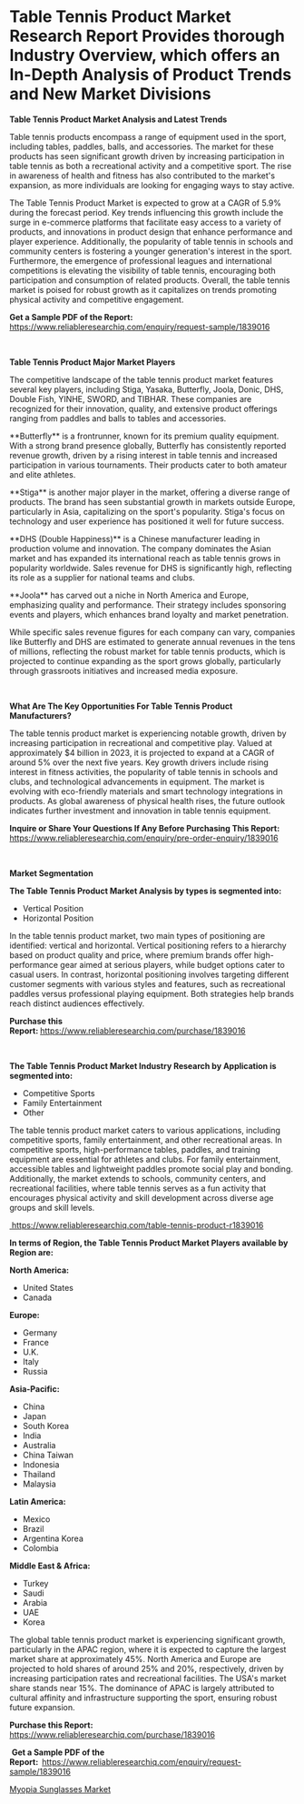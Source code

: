 <p><h1>Table Tennis Product Market Research Report Provides thorough Industry Overview, which offers an In-Depth Analysis of Product Trends and New Market Divisions</h1></p><p><strong>Table Tennis Product Market Analysis and Latest Trends</strong></p>
<p><p>Table tennis products encompass a range of equipment used in the sport, including tables, paddles, balls, and accessories. The market for these products has seen significant growth driven by increasing participation in table tennis as both a recreational activity and a competitive sport. The rise in awareness of health and fitness has also contributed to the market's expansion, as more individuals are looking for engaging ways to stay active. </p><p>The Table Tennis Product Market is expected to grow at a CAGR of 5.9% during the forecast period. Key trends influencing this growth include the surge in e-commerce platforms that facilitate easy access to a variety of products, and innovations in product design that enhance performance and player experience. Additionally, the popularity of table tennis in schools and community centers is fostering a younger generation's interest in the sport. Furthermore, the emergence of professional leagues and international competitions is elevating the visibility of table tennis, encouraging both participation and consumption of related products. Overall, the table tennis market is poised for robust growth as it capitalizes on trends promoting physical activity and competitive engagement.</p></p>
<p><strong>Get a Sample PDF of the Report:&nbsp;</strong> <a href="https://www.reliableresearchiq.com/enquiry/request-sample/1839016?utm_campaign=1835&utm_medium=2&utm_source=Github&utm_content=ia&utm_term=04042025&utm_id=table-tennis-product">https://www.reliableresearchiq.com/enquiry/request-sample/1839016</a></p>
<p>&nbsp;</p>
<p><strong>Table Tennis Product Major Market Players</strong></p>
<p><p>The competitive landscape of the table tennis product market features several key players, including Stiga, Yasaka, Butterfly, Joola, Donic, DHS, Double Fish, YINHE, SWORD, and TIBHAR. These companies are recognized for their innovation, quality, and extensive product offerings ranging from paddles and balls to tables and accessories.</p><p>**Butterfly** is a frontrunner, known for its premium quality equipment. With a strong brand presence globally, Butterfly has consistently reported revenue growth, driven by a rising interest in table tennis and increased participation in various tournaments. Their products cater to both amateur and elite athletes.</p><p>**Stiga** is another major player in the market, offering a diverse range of products. The brand has seen substantial growth in markets outside Europe, particularly in Asia, capitalizing on the sport's popularity. Stiga's focus on technology and user experience has positioned it well for future success.</p><p>**DHS (Double Happiness)** is a Chinese manufacturer leading in production volume and innovation. The company dominates the Asian market and has expanded its international reach as table tennis grows in popularity worldwide. Sales revenue for DHS is significantly high, reflecting its role as a supplier for national teams and clubs.</p><p>**Joola** has carved out a niche in North America and Europe, emphasizing quality and performance. Their strategy includes sponsoring events and players, which enhances brand loyalty and market penetration.</p><p>While specific sales revenue figures for each company can vary, companies like Butterfly and DHS are estimated to generate annual revenues in the tens of millions, reflecting the robust market for table tennis products, which is projected to continue expanding as the sport grows globally, particularly through grassroots initiatives and increased media exposure.</p></p>
<p>&nbsp;</p>
<p><strong>What Are The Key Opportunities For Table Tennis Product Manufacturers?</strong></p>
<p><p>The table tennis product market is experiencing notable growth, driven by increasing participation in recreational and competitive play. Valued at approximately $4 billion in 2023, it is projected to expand at a CAGR of around 5% over the next five years. Key growth drivers include rising interest in fitness activities, the popularity of table tennis in schools and clubs, and technological advancements in equipment. The market is evolving with eco-friendly materials and smart technology integrations in products. As global awareness of physical health rises, the future outlook indicates further investment and innovation in table tennis equipment.</p></p>
<p><strong>Inquire or Share Your Questions If Any Before Purchasing This Report:</strong> <a href="https://www.reliableresearchiq.com/enquiry/pre-order-enquiry/1839016?utm_campaign=1835&utm_medium=2&utm_source=Github&utm_content=ia&utm_term=04042025&utm_id=table-tennis-product">https://www.reliableresearchiq.com/enquiry/pre-order-enquiry/1839016</a></p>
<p>&nbsp;</p>
<p><strong>Market Segmentation</strong></p>
<p><strong>The Table Tennis Product Market Analysis by types is segmented into:</strong></p>
<p><ul><li>Vertical Position</li><li>Horizontal Position</li></ul></p>
<p><p>In the table tennis product market, two main types of positioning are identified: vertical and horizontal. Vertical positioning refers to a hierarchy based on product quality and price, where premium brands offer high-performance gear aimed at serious players, while budget options cater to casual users. In contrast, horizontal positioning involves targeting different customer segments with various styles and features, such as recreational paddles versus professional playing equipment. Both strategies help brands reach distinct audiences effectively.</p></p>
<p><strong>Purchase this Report:&nbsp;</strong><a href="https://www.reliableresearchiq.com/purchase/1839016?utm_campaign=1835&utm_medium=2&utm_source=Github&utm_content=ia&utm_term=04042025&utm_id=table-tennis-product">https://www.reliableresearchiq.com/purchase/1839016</a></p>
<p>&nbsp;</p>
<p><strong>The Table Tennis Product Market Industry Research by Application is segmented into:</strong></p>
<p><ul><li>Competitive Sports</li><li>Family Entertainment</li><li>Other</li></ul></p>
<p><p>The table tennis product market caters to various applications, including competitive sports, family entertainment, and other recreational areas. In competitive sports, high-performance tables, paddles, and training equipment are essential for athletes and clubs. For family entertainment, accessible tables and lightweight paddles promote social play and bonding. Additionally, the market extends to schools, community centers, and recreational facilities, where table tennis serves as a fun activity that encourages physical activity and skill development across diverse age groups and skill levels.</p></p>
<p><a href="https://www.reliableresearchiq.com/table-tennis-product-r1839016?utm_campaign=1835&utm_medium=2&utm_source=Github&utm_content=ia&utm_term=04042025&utm_id=table-tennis-product">&nbsp;https://www.reliableresearchiq.com/table-tennis-product-r1839016</a></p>
<p><strong>In terms of Region, the Table Tennis Product Market Players available by Region are:</strong></p>
<p>
    <p> <strong> North America: </strong>
        <ul>
            <li>United States</li>
            <li>Canada</li>
        </ul>
        </p> 
    <p> <strong> Europe: </strong>
        <ul>
            <li>Germany</li>
            <li>France</li>
            <li>U.K.</li>
            <li>Italy</li>
            <li>Russia</li>
        </ul>
        </p> 
    <p> <strong> Asia-Pacific: </strong>
        <ul>
            <li>China</li>
            <li>Japan</li>
            <li>South Korea</li>
            <li>India</li>
            <li>Australia</li>
            <li>China Taiwan</li>
            <li>Indonesia</li>
            <li>Thailand</li>
            <li>Malaysia</li>
        </ul>
        </p> 
    <p> <strong> Latin America: </strong>
        <ul>
            <li>Mexico</li>
            <li>Brazil</li>
            <li>Argentina Korea</li>
            <li>Colombia</li>
        </ul>
        </p> 
    <p> <strong> Middle East & Africa: </strong>
        <ul>
            <li>Turkey</li>
            <li>Saudi</li>
            <li>Arabia</li>
            <li>UAE</li>
            <li>Korea</li>
        </ul>
    </p>
    </p>
<p><p>The global table tennis product market is experiencing significant growth, particularly in the APAC region, where it is expected to capture the largest market share at approximately 45%. North America and Europe are projected to hold shares of around 25% and 20%, respectively, driven by increasing participation rates and recreational facilities. The USA's market share stands near 15%. The dominance of APAC is largely attributed to cultural affinity and infrastructure supporting the sport, ensuring robust future expansion.</p></p>
<p><strong>Purchase this Report: </strong><a href="https://www.reliableresearchiq.com/purchase/1839016?utm_campaign=1835&utm_medium=2&utm_source=Github&utm_content=ia&utm_term=04042025&utm_id=table-tennis-product">https://www.reliableresearchiq.com/purchase/1839016</a></p>
<p>&nbsp;<strong>Get a Sample PDF of the Report:&nbsp;&nbsp;</strong><a href="https://www.reliableresearchiq.com/enquiry/request-sample/1839016?utm_campaign=1835&utm_medium=2&utm_source=Github&utm_content=ia&utm_term=04042025&utm_id=table-tennis-product">https://www.reliableresearchiq.com/enquiry/request-sample/1839016</a></p>
<p><strong></strong></p>
<p><p><a href="https://github.com/koskasislo39/Market-Research-Report-List-1/blob/main/myopia-sunglasses-market.md?utm_campaign=1835&utm_medium=2&utm_source=Github&utm_content=ia&utm_term=04042025&utm_id=table-tennis-product">Myopia Sunglasses Market</a></p></p>